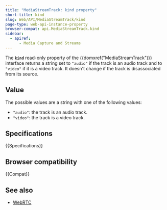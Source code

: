 ```yaml
---
title: "MediaStreamTrack: kind property"
short-title: kind
slug: Web/API/MediaStreamTrack/kind
page-type: web-api-instance-property
browser-compat: api.MediaStreamTrack.kind
sidebar:
  - apiref:
      - Media Capture and Streams
---
```


The **`kind`** read-only property of the {{domxref("MediaStreamTrack")}} interface returns a string set to `"audio"` if the track is an audio track and to `"video"` if it is a video track.
It doesn't change if the track is disassociated from its source.

## Value

The possible values are a string with one of the following values:

- `"audio"`: the track is an audio track.
- `"video"`: the track is a video track.

## Specifications

{{Specifications}}

## Browser compatibility

{{Compat}}

## See also

- [WebRTC](/en-US/docs/Web/API/WebRTC_API)
